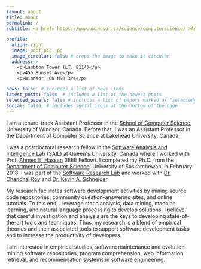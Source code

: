 ```yaml
---
layout: about
title: about
permalink: /
subtitle: <a href='https://www.uwindsor.ca/science/computerscience/'>Assistant Professor, School of Computer Science, University of Windsor</a>

profile:
  align: right
  image: prof_pic.jpg
  image_circular: false # crops the image to make it circular
  address: >
    <p>Lambton Tower (LT. 8114)</p>
    <p>455 Sunset Ave</p>
    <p>Windsor, ON N9B 3P4</p>

news: false  # includes a list of news items
latest_posts: false  # includes a list of the newest posts
selected_papers: false # includes a list of papers marked as "selected={true}"
social: false  # includes social icons at the bottom of the page
---
```


I am a tenure-track Assistant Professor in the [School of Computer Science](https://www.uwindsor.ca/science/computerscience/), University of Windsor, Canada. Before that, I was an Assistant Professor in the Department of Computer Science at Lakehead University, Canada.

I was a postdoctoral research fellow in the [Software Analysis and Intelligence Lab](http://sail.cs.queensu.ca) (SAIL) at Queen's University, Canada where I worked with Prof. [Ahmed E. Hassan](https://research.cs.queensu.ca/home/ahmed/home) (IEEE Fellow). I completed my Ph.D. from the [Department of Computer Science](http://www.cs.usask.ca/), University of Saskatchewan, in February 2018. I was part of the [Software Research Lab](http://www.cs.usask.ca/research/research_groups/selab/) and worked with [Dr. Chanchal Roy](http://www.cs.usask.ca/~croy/) and [Dr. Kevin A. Schneider](http://www.cs.usask.ca/grads/kas/Welcome.html).

My research facilitates software development activities by mining source code repositories, community question-answering sites, and online tutorials. To this end, I leverage static analysis, data mining, machine learning, and natural language processing to develop solutions. I believe that careful investigation and analysis are the keys to developing state-of-the-art tools and techniques. Thus, my research is a blend of empirical theories and their associated tools to support software development tasks and to increase the productivity of developers.

I am interested in empirical studies, software maintenance and evolution, mining software repositories, program comprehension, web information retrieval, and recommendation systems in software engineering.

<!---Write your biography here. Tell the world about yourself. Link to your favorite [subreddit](http://reddit.com). You can put a picture in, too. The code is already in, %just name your picture `prof_pic.jpg` and put it in the `img/` folder.
%Put your address / P.O. box / other info right below your picture. You can also disable any of these elements by editing `profile` property of the YAML header of your %`_pages/about.md`. Edit `_bibliography/papers.bib` and Jekyll will render your [publications page](/al-folio/publications/) automatically.
%
%Link to your social media connections, too. This theme is set up to use [Font Awesome icons](http://fortawesome.github.io/Font-Awesome/) and [Academicons]%%%(https://jpswalsh.github.io/academicons/), like the ones below. Add your Facebook, Twitter, LinkedIn, Google Scholar, or just disable all of them.--->
